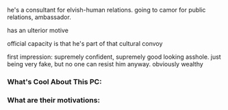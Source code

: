 he's a consultant for elvish-human relations. going to camor for public relations, ambassador. 

has an ulterior motive

official capacity is that he's part of that cultural convoy

first impression: supremely confident, supremely good looking asshole. just being very fake, but no one can resist him anyway.
obviously wealthy


### What's Cool About This PC:

### What are their motivations: